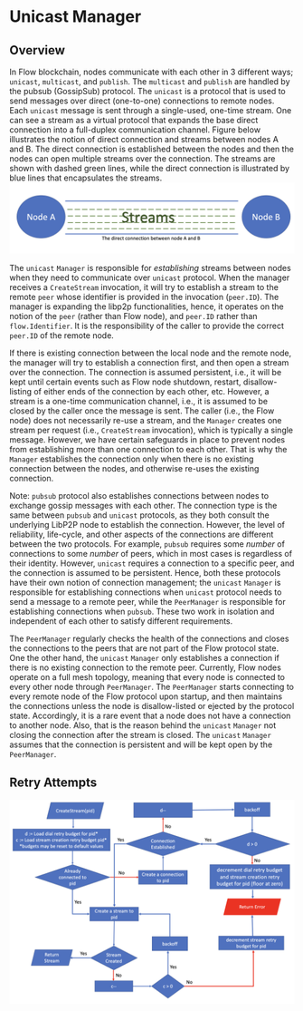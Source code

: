 # Unicast Manager

## Overview
In Flow blockchain, nodes communicate with each other in 3 different ways; `unicast`, `multicast`, and `publish`.
The `multicast` and `publish` are handled by the pubsub (GossipSub) protocol.
The `unicast` is a protocol that is used to send messages over direct (one-to-one) connections to remote nodes.
Each `unicast` message is sent through a single-used, one-time stream. One can see a stream as a virtual protocol
that expands the base direct connection into a full-duplex communication channel.
Figure below illustrates the notion of direct connection and streams between nodes A and B. The direct 
connection is established between the nodes and then the nodes can open multiple streams over the connection.
The streams are shown with dashed green lines, while the direct connection is illustrated by blue lines that
encapsulates the streams.
![streams.png](streams.png)

The `unicast` `Manager` is responsible for _establishing_ streams between nodes when they need to communicate
over `unicast` protocol. When the manager receives a `CreateStream` invocation, it will try to establish a stream to the
remote `peer` whose identifier is provided in the invocation (`peer.ID`). The manager is expanding the libp2p
functionalities, hence, it operates on the notion of the `peer` (rather than Flow node), and `peer.ID` rather
than `flow.Identifier`. It is the responsibility of the caller to provide the correct `peer.ID` of the remote
node. 

If there is existing connection between the local node and the remote node, the manager will try to establish
a connection first, and then open a stream over the connection. The connection is assumed persistent, i.e., it
will be kept until certain events such as Flow node shutdown, restart, disallow-listing of either ends of the connection
by each other, etc. However, a stream is a one-time communication channel, i.e., it is assumed to be closed 
by the caller once the message is sent. The caller (i.e., the Flow node) does not necessarily re-use a stream, and the 
`Manager` creates one stream per request (i.e., `CreateStream` invocation), which is typically a single message.
However, we have certain safeguards in place to prevent nodes from establishing more than one connection to each other.
That is why the `Manager` establishes the connection only when there is no existing connection between the nodes, and otherwise
re-uses the existing connection.

Note: `pubsub` protocol also establishes connections between nodes to exchange gossip messages with each other.
The connection type is the same between `pubsub` and `unicast` protocols, as they both consult the underlying LibP2P node to
establish the connection. However, the level of reliability, life-cycle, and other aspects of the connections are different
between the two protocols. For example, `pubsub` requires some _number_ of connections to some _number_ of peers, which in most cases
is regardless of their identity. However, `unicast` requires a connection to a specific peer, and the connection is assumed
to be persistent. Hence, both these protocols have their own notion of connection management; the `unicast` `Manager` is responsible
for establishing connections when `unicast` protocol needs to send a message to a remote peer, while the `PeerManager` is responsible 
for establishing connections when `pubsub`. These two work in isolation and independent of each other to satisfy different requirements.

The `PeerManager` regularly checks the health of the connections and closes the connections to the peers that are not part of the Flow 
protocol state. One the other hand, the `unicast` `Manager` only establishes a connection if there is no existing connection to the remote
peer. Currently, Flow nodes operate on a full mesh topology, meaning that every node is connected to every other node through `PeerManager`.
The `PeerManager` starts connecting to every remote node of the Flow protocol upon startup, and then maintains the connections unless the node
is disallow-listed or ejected by the protocol state. Accordingly, it is a rare event that a node does not have a connection to another node.
Also, that is the reason behind the `unicast` `Manager` not closing the connection after the stream is closed. The `unicast` `Manager` assumes
that the connection is persistent and will be kept open by the `PeerManager`. 

## Retry Attempts
![retry.png](retry.png)